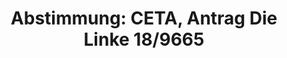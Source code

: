 ---
abstimmung:
  abstimmung: 1
  bundestagssitzung: 190
  legislaturperiode: 18
categories:
- Handel
- Wirtschaft
data:
- title: Abstimmungsergebnis 20160922_1-data.pdf
  url: /res/abstimmungsliste/20160922_1-data.pdf
- title: Abstimmungsergebnis 20160922_1_xls-data.csv
  url: /res/abstimmungsliste/analyses/20160922_1_xls-data.csv
documents:
- local: /res/abstimmungsdaten/018-190-01/1809665.pdf
  title: Drucksache 18/09665.pdf
  url: http://dip21.bundestag.de/dip21/btd/18/096/1809665.pdf
ergebnis:
  cdu/csu:
    enthaltung: 0
    gesamt: 310
    ja: 0
    nein: 285
    nichtabgegeben: 25
    ungueltig: 0
  die.linke:
    enthaltung: 0
    gesamt: 64
    ja: 60
    nein: 0
    nichtabgegeben: 4
    ungueltig: 0
  file: 20160922_1_xls-data.csv
  gruenen:
    enthaltung: 6
    gesamt: 63
    ja: 0
    nein: 55
    nichtabgegeben: 2
    ungueltig: 0
  spd:
    enthaltung: 8
    gesamt: 193
    ja: 0
    nein: 176
    nichtabgegeben: 9
    ungueltig: 0
layout: abstimmung
links:
- title: https://www.bundestag.de/parlament/plenum/abstimmung/abstimmung?id=416
  url: https://www.bundestag.de/parlament/plenum/abstimmung/abstimmung?id=416
preview: "Deutscher Bundestag\n\n190. Sitzung des Deutschen Bundestages\nam Donnerstag,\
  \ 22.September 2016\n\nEndg\xFCltiges Ergebnis der Namentlichen Abstimmung Nr. 1\n\
  \nAntrag der Abgeordneten Klaus Ernst, Matthias W. Birkwald, Susanna Karawanskij,\n\
  weiterer Abgeordneter und der Fraktion DIE LINKE.\nzu dem Vorschlag f\xFCr einen\
  \ Beschluss des Rates \xFCber die Unterzeichnung - im Namen der\nEurop\xE4ischen\
  \ Union - des umfassenden Wirtschafts- und Handelsabkommens (CETA)\nzwischen Kanada\
  \ einerseits und der Europ\xE4ischen Union und ihren Mitgliedstaaten\nandererseits\n\
  KOM (2016) 444 endg.; Ratsdok. 10968/16\nund\nzu dem Vorschlag f\xFCr einen Beschluss\
  \ des Rates \xFCber die vorl\xE4ufige Anwendung des\numfassenden Wirtschafts- und\
  \ Handelsabkommens (CETA) zwischen Kanada einerseits\nund der Europ\xE4ischen Union\
  \ und ihren Mitgliedstaaten andererseits\nKOM (2016) 470 endg.; Ratsdok. 10969/16\n\
  hier: Stellungnahme gegen\xFCber der Bundesregierung gem\xE4\xDF Artikel 23 Absatz\
  \ 3 des\nGrundgesetzes\nGemeinwohl vor Konzerninteressen - CETA stoppen\nDrs. 18/9665\n\
  \nAbgegebene Stimmen insgesamt:\nNicht abgegebene Stimmen:\nJa-Stimmen:\n\n590\n\
  40\n60\n\nNein-Stimmen:\n\n516\n\nEnthaltungen:\n\n14\n\nUng\xFCltige:\n\nBerlin,\
  \ den 22.09.2016\n\n0\n\nBeginn: 13:03\nEnde: 13:06\n"
tags:
- Freihandel
- CETA
- EU
- Kanada
title: 'Abstimmung: CETA, Antrag Die Linke 18/9665'
---